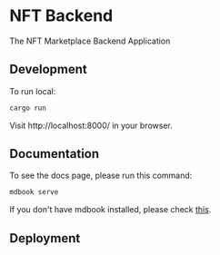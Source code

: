# NFT Backend
The NFT Marketplace Backend Application

## Development

To run local:
```bash
cargo run
```
Visit http://localhost:8000/ in your browser.


## Documentation

To see the docs page, please run this command:
```bash
mdbook serve     
```
If you don't have mdbook installed, please check [this](./docs/README.md).


## Deployment
